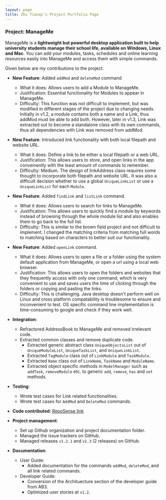 ```yaml
---
layout: page
title: Zhu Tianqi's Project Portfolio Page
---
```


### Project: ManageMe

ManageMe is a **lightweight but powerful desktop application built to help university students manage their school life, available on Windows, Linux and Mac**. You can add your modules, tasks, schedules and online learning resources easily into ManageMe and access them with simple commands.

Given below are my contributions to the project.

* **New Feature**: Added `addMod` and `deleteMod` command
  * What it does: Allows users to add a Module to ManageMe.
  * Justification: Essential functionality for Modules to appear in ManageMe.
  * Difficulty: This function was not difficult to implement, but was modified in different stages of the project
    due to changing needs. Initially in v1.2, a module contains both a name and a Link, thus addMod must be able to add both.
    However, later in v1.3, Link was extracted out to become a standalone class with its own commands,
    thus all dependencies with Link was removed from addMod.

* **New Feature**: Introduced link functionality with both local filepath and website URL.
  * What it does: Define a link to be either a local filepath or a web URL.
  * Justification: This allows users to store, and open links in the app conveinently with the least amount of commands to remember.
  * Difficulty: Medium. The design of linkAddress class requires some thought to incorporate both filepath and website URL. It was also
    a difficult decision whether to use a global `UniqueLinkList` or use a `UniqueLinkList` for each `Module`.

* **New Feature**: Added `findLink` and `listLink` command.
  * What it does: Allows users to search for links to ManageMe.
  * Justification: This allows users to quickly find a module by keywords instead of browsing through the whole module list and also enables
    them to go back to the full list.
  * Difficulty: This is similar to the brown field project and not difficult to implement. I changed the matching criteria from matching full words
    to matching based on characters to better suit our functionality.

* **New Feature**: Added `openLink` command.
  * What it does: Allows users to open a file or a folder using the system default application from ManageMe, or open a
  url using a local web browser.
  * Justification: This allows users to open the folders and websites that they frequently access with only one command,
  which is very convenient to use and saves users the time of clicking through the folders or copying and pasting the links.
  * Difficulty: This is challenging. Java desktop doesn't perform well on Linux and cross platform compatability is troublesome
  to ensure and inconvenient to test. OS specific command line implementation is time-consuming to google and check if they work well.

* **Integration**:
  * Refractored AddressBook to ManageMe and removed irrelevant code.
  * Extracted common classes and remove duplicate code.
      * Extracted generic abstract class `UniqueObjectsList` out of `UniqueModuleList`, `UniqueTaskList`, and `UniqueLinkList`.
      * Extracted `TagModule` class out of `LinkModule` and `TaskModule`.
      * Extracted `Name` class out of `LinkName`, `TaskName` and `ModuleName`.
      * Extracted object specific methods in `ModelManager` such as `addTask`, `removeModule` etc. to generic `add`, `remove`, `has` and `set` methods.

* **Testing**:
    * Wrote test cases for Link related functionalities.
    * Wrote test cases for `AddMod` and `DeleteMod` commands.

* **Code contributed**: [RepoSense link](https://nus-cs2103-ay2122s1.github.io/tp-dashboard/?search=&sort=groupTitle&sortWithin=title&since=2021-09-17&timeframe=commit&mergegroup=&groupSelect=groupByRepos&breakdown=false&tabOpen=true&tabType=authorship&tabAuthor=Tianqi-Zhu&tabRepo=AY2122S1-CS2103T-W11-3%2Ftp%5Bmaster%5D&authorshipIsMergeGroup=false&authorshipFileTypes=docs~functional-code~test-code~other&authorshipIsBinaryFileTypeChecked=false)

* **Project management**:
    * Set up Github organization and project documentation folder.
    * Managed the issue trackers on GitHub.
    * Managed releases `v1.2.1` and `v1.3` (2 releases) on GitHub.

* **Documentation**:
    * User Guide:
        * Added documentation for the commands `addMod`, `deleteMod`, and all link related commands.
    * Developer Guide:
        * Conversion of the Archituecture section of the developer guide from AB3.
        * Optimized user stories at `v1.2`.
